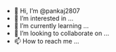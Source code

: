 - 👋 Hi, I’m @pankaj2807
- 👀 I’m interested in ...
- 🌱 I’m currently learning ...
- 💞️ I’m looking to collaborate on ...
- 📫 How to reach me ...

<!---
pankaj2807/pankaj2807 is a ✨ special ✨ repository because its `README.md` (this file) appears on your GitHub profile.
You can click the Preview link to take a look at your changes.
--->
